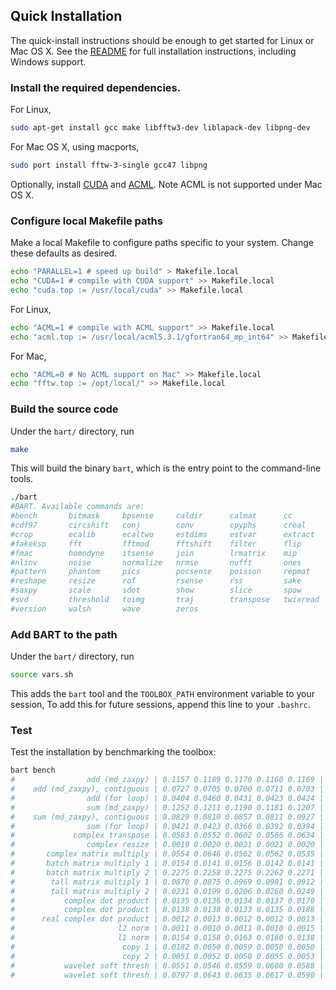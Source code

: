 ## Quick Installation
The quick-install instructions should be enough to get started for Linux or Mac OS X.
See the [README](https://github.com/mrirecon/bart/blob/master/README) for full installation instructions,
including Windows support.

### Install the required dependencies.
For Linux,
```bash
sudo apt-get install gcc make libfftw3-dev liblapack-dev libpng-dev
```

For Mac OS X, using macports,
```bash
sudo port install fftw-3-single gcc47 libpng
```

Optionally, install [CUDA](https://developer.nvidia.com/cuda-downloads) and
[ACML](http://developer.amd.com/tools-and-sdks/archive/amd-core-math-library-acml/acml-downloads-resources/). Note ACML
is not supported under Mac OS X.

### Configure local Makefile paths
Make a local Makefile to configure paths specific to your system. Change these defaults as desired.
```bash
echo "PARALLEL=1 # speed up build" > Makefile.local
echo "CUDA=1 # compile with CUDA support" >> Makefile.local
echo "cuda.top := /usr/local/cuda" >> Makefile.local
```

For Linux,
```bash
echo "ACML=1 # compile with ACML support" >> Makefile.local
echo "acml.top := /usr/local/acml5.3.1/gfortran64_mp_int64" >> Makefile.local
```

For Mac,
```bash
echo "ACML=0 # No ACML support on Mac" >> Makefile.local
echo "fftw.top := /opt/local/" >> Makefile.local
```

### Build the source code
Under the `bart/` directory, run
```bash
make
```
This will build the binary `bart`, which is the entry point to the command-line tools.
```bash
./bart
#BART. Available commands are:
#bench       bitmask     bpsense     caldir      calmat      cc
#cdf97       circshift   conj        conv        cpyphs      creal
#crop        ecalib      ecaltwo     estdims     estvar      extract
#fakeksp     fft         fftmod      fftshift    filter      flip
#fmac        homodyne    itsense     join        lrmatrix    mip
#nlinv       noise       normalize   nrmse       nufft       ones
#pattern     phantom     pics        pocsense    poisson     repmat
#reshape     resize      rof         rsense      rss         sake
#saxpy       scale       sdot        show        slice       spow
#svd         threshold   toimg       traj        transpose   twixread
#version     walsh       wave        zeros
```

### Add BART to the path 
Under the `bart/` directory, run
```bash
source vars.sh
```
This adds the `bart` tool and the `TOOLBOX_PATH` environment variable to your session,
To add this for future sessions, append this line to your `.bashrc`.

### Test
Test the installation by benchmarking the toolbox:
```bash
bart bench
#                add (md_zaxpy) | 0.1157 0.1189 0.1170 0.1160 0.1169 | Avg: 0.1169 Max: 0.1189 Min: 0.1157
#    add (md_zaxpy), contiguous | 0.0727 0.0705 0.0700 0.0711 0.0703 | Avg: 0.0709 Max: 0.0727 Min: 0.0700
#                add (for loop) | 0.0404 0.0460 0.0431 0.0423 0.0424 | Avg: 0.0428 Max: 0.0460 Min: 0.0404
#                sum (md_zaxpy) | 0.1252 0.1211 0.1190 0.1181 0.1207 | Avg: 0.1208 Max: 0.1252 Min: 0.1181
#    sum (md_zaxpy), contiguous | 0.0829 0.0810 0.0857 0.0811 0.0927 | Avg: 0.0847 Max: 0.0927 Min: 0.0810
#                sum (for loop) | 0.0421 0.0423 0.0366 0.0392 0.0394 | Avg: 0.0399 Max: 0.0423 Min: 0.0366
#             complex transpose | 0.0583 0.0552 0.0602 0.0586 0.0634 | Avg: 0.0592 Max: 0.0634 Min: 0.0552
#                complex resize | 0.0019 0.0020 0.0021 0.0021 0.0020 | Avg: 0.0020 Max: 0.0021 Min: 0.0019
#       complex matrix multiply | 0.0554 0.0646 0.0562 0.0562 0.0535 | Avg: 0.0572 Max: 0.0646 Min: 0.0535
#       batch matrix multiply 1 | 0.0154 0.0141 0.0156 0.0142 0.0141 | Avg: 0.0147 Max: 0.0156 Min: 0.0141
#       batch matrix multiply 2 | 0.2275 0.2258 0.2275 0.2262 0.2271 | Avg: 0.2268 Max: 0.2275 Min: 0.2258
#        tall matrix multiply 1 | 0.0870 0.0875 0.0969 0.0901 0.0912 | Avg: 0.0905 Max: 0.0969 Min: 0.0870
#        tall matrix multiply 2 | 0.0231 0.0199 0.0206 0.0260 0.0249 | Avg: 0.0229 Max: 0.0260 Min: 0.0199
#           complex dot product | 0.0135 0.0136 0.0134 0.0137 0.0170 | Avg: 0.0142 Max: 0.0170 Min: 0.0134
#           complex dot product | 0.0138 0.0138 0.0133 0.0135 0.0188 | Avg: 0.0146 Max: 0.0188 Min: 0.0133
#      real complex dot product | 0.0012 0.0013 0.0012 0.0012 0.0013 | Avg: 0.0012 Max: 0.0013 Min: 0.0012
#                       l2 norm | 0.0011 0.0010 0.0011 0.0010 0.0015 | Avg: 0.0011 Max: 0.0015 Min: 0.0010
#                       l1 norm | 0.0154 0.0158 0.0163 0.0160 0.0138 | Avg: 0.0155 Max: 0.0163 Min: 0.0138
#                        copy 1 | 0.0182 0.0050 0.0059 0.0050 0.0050 | Avg: 0.0078 Max: 0.0182 Min: 0.0050
#                        copy 2 | 0.0051 0.0052 0.0050 0.0055 0.0053 | Avg: 0.0052 Max: 0.0055 Min: 0.0050
#           wavelet soft thresh | 0.0551 0.0546 0.0559 0.0600 0.0588 | Avg: 0.0569 Max: 0.0600 Min: 0.0546
#           wavelet soft thresh | 0.0797 0.0643 0.0635 0.0617 0.0590 | Avg: 0.0656 Max: 0.0797 Min: 0.0590
```
